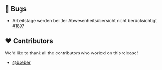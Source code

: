 ## 🐞 Bugs

- Arbeitstage werden bei der Abwesenheitsübersicht nicht berücksichtigt [#1897](https://github.com/urlaubsverwaltung/urlaubsverwaltung/issues/1897)

## ❤️ Contributors

We'd like to thank all the contributors who worked on this release!

- [@bseber](https://github.com/bseber)
